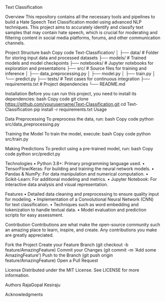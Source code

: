 Text Classification

Overview
This repository contains all the necessary tools and pipelines to build a Hate Speech Text Classification model using advanced NLP techniques. This project aims to accurately identify and classify text samples that may contain hate speech, which is crucial for moderating and filtering content in social media platforms, forums, and other communication channels.

Project Structure
bash
Copy code
Text-Classification/
│
├── data/                    # Folder for storing input data and processed datasets
├── models/                  # Trained models and model checkpoints
├── notebooks/               # Jupyter notebooks for exploration and presentations
├── src/                     # Source files for training and inference
│   ├── data_preprocessing.py
│   ├── model.py
│   ├── train.py
│   └── predict.py
├── tests/                   # Test cases for continuous integration
├── requirements.txt         # Project dependencies
└── README.md

Installation
Before you can run this project, you need to install its dependencies:
bash
Copy code
git clone https://github.com/yourusername/Text-Classification.git
cd Text-Classification
pip install -r requirements.txt
Usage

Data Preprocessing
To preprocess the data, run:
bash
Copy code
python src/data_preprocessing.py

Training the Model
To train the model, execute:
bash
Copy code
python src/train.py

Making Predictions
To predict using a pre-trained model, run:
bash
Copy code
python src/predict.py

Technologies
•	Python 3.8+: Primary programming language used.
•	TensorFlow/Keras: For building and training the neural network models.
•	Pandas & NumPy: For data manipulation and numerical computation.
•	Scikit-Learn: For additional modeling and metrics.
•	Jupyter Notebook: For interactive data analysis and visual representation.

Features
•	Detailed data cleaning and preprocessing to ensure quality input for modeling.
•	Implementation of a Convolutional Neural Network (CNN) for text classification.
•	Techniques such as word embedding and tokenization to handle textual data.
•	Model evaluation and prediction scripts for easy assessment.

Contribution
Contributions are what make the open-source community such an amazing place to learn, inspire, and create. Any contributions you make are greatly appreciated.

Fork the Project
Create your Feature Branch (git checkout -b feature/AmazingFeature)
Commit your Changes (git commit -m 'Add some AmazingFeature')
Push to the Branch (git push origin feature/AmazingFeature)
Open a Pull Request

License
Distributed under the MIT License. See LICENSE for more information.

Authors
RajaGopal Kesiraju

Acknowledgments
